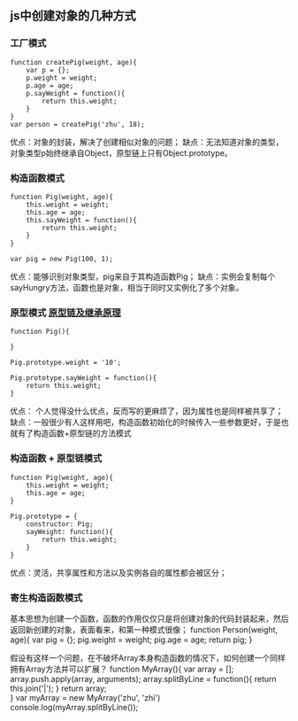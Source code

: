 ## js中创建对象的几种方式

### 工厂模式
 
	function createPig(weight, age){
		var p = {};
		p.weight = weight;
		p.age = age;
		p.sayWeight = function(){
			return this.weight;
		}
	}
	var person = createPig('zhu', 18);

优点：对象的封装，解决了创建相似对象的问题；
缺点：无法知道对象的类型，对象类型p始终继承自Object，原型链上只有Object.prototype。

### 构造函数模式

	
	function Pig(weight, age){
		this.weight = weight;
		this.age = age;
		this.sayWeight = function(){
			return this.weight;
		}
	}

	var pig = new Pig(100, 1);

优点：能够识别对象类型，pig来自于其构造函数Pig；
缺点：实例会复制每个sayHungry方法，函数也是对象，相当于同时又实例化了多个对象。

### 原型模式 [原型链及继承原理]()

	function Pig(){
	
	}

	Pig.prototype.weight = '10';

	Pig.prototype.sayWeight = function(){
		return this.weight;
	}

优点： 个人觉得没什么优点，反而写的更麻烦了，因为属性也是同样被共享了；
缺点：一般很少有人这样用吧，构造函数初始化的时候传入一些参数更好，于是也就有了构造函数+原型链的方法模式

### 构造函数 + 原型链模式

	function Pig(weight, age){
		this.weight = weight;
		this.age = age;
	}

	Pig.prototype = {
		constructor: Pig;
		sayWeight: function(){
			return this.weight;
		}
	}

优点：灵活，共享属性和方法以及实例各自的属性都会被区分；

### 寄生构造函数模式
基本思想为创建一个函数，函数的作用仅仅只是将创建对象的代码封装起来，然后返回新创建的对象，表面看来，和第一种模式很像；
	function Person(weight, age){
		var pig = {};
		pig.weight = weight;
		pig.age = age;
		return pig;
	}

假设有这样一个问题，在不破坏Array本身构造函数的情况下，如何创建一个同样拥有Array方法并可以扩展？
	function MyArray(){
		var array = [];
		array.push.apply(array, arguments);
		array.splitByLine = function(){
			return this.join('|');
		}
		return array;		
	}
	var myArray = new MyArray('zhu', 'zhi')
	console.log(myArray.splitByLine());
